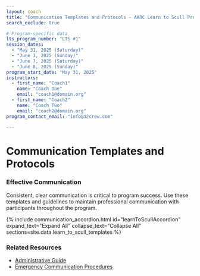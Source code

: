 ```yaml
---
layout: coach
title: "Communication Templates and Protocols - AARC Learn to Scull Program"
search_exclude: true

# Program-specific data
lts_program_number: "LTS #1"
session_dates:
  - "May 31, 2025 (Saturday)"
  - "June 1, 2025 (Sunday)"
  - "June 7, 2025 (Saturday)"
  - "June 8, 2025 (Sunday)"
program_start_date: "May 31, 2025"
instructors:
  - first_name: "Coach1"
    name: "Coach One"
    email: "coach1@domain.org"
  - first_name: "Coach2"
    name: "Coach Two"
    email: "coach2@domain.org"
program_contact_email: "info@a2crew.com"

---
```


# Communication Templates and Protocols

<div class="info-box tip">
  <h3>Effective Communication</h3>
  <p>Consistent, clear communication is critical to program success. Use these templates and guidelines to maintain professional communication with participants throughout the program.</p>
</div>

{% include communication_accordion.html
   id="learnToScullAccordion"
   expand_text="Expand All"
   collapse_text="Collapse All"
   sections=site.data.learn_to_scull_templates
%}

<div class="resource-links mt-4">
  <h3>Related Resources</h3>
  <ul>
    <li><a href="{{ site.baseurl }}/for-coaches/program-management/administrative-guide.html">Administrative Guide</a></li>
    <li><a href="{{ site.baseurl }}/for-coaches/safety-leadership/emergency-procedures.html">Emergency Communication Procedures</a></li>
  </ul>
</div>

<style>
  .template-container {
    border: 1px solid #e1e4e8;
    border-radius: 8px;
    margin-bottom: 2rem;
    overflow: hidden;
  }
  
  .template-container h4 {
    background-color: #f3f4f5;
    margin: 0;
    padding: 0.75rem 1rem;
    border-bottom: 1px solid #e1e4e8;
  }
  
  .template-content {
    padding: 1rem;
    background-color: #fff;
    /* font-family: monospace; */ /* Removed for proper HTML rendering */
    white-space: normal; /* MODIFIED to allow normal HTML flow and rely on markdownify for structure */
    font-size: 0.9rem;
  }
  
  .template-actions {
    display: flex;
    padding: 0.5rem;
    background-color: #f8f9fa;
    border-top: 1px solid #e1e4e8;
  }
  
  .copy-button, .download-button {
    padding: 0.5rem 1rem;
    margin-right: 0.5rem;
    background-color: #f1f1f1;
    border: 1px solid #ddd;
    border-radius: 4px;
    cursor: pointer;
    font-size: 0.9rem;
    text-decoration: none;
    color: #333;
  }
  
  .copy-button:hover, .download-button:hover {
    background-color: #e9e9e9;
  }

  /* Added styles for Markdown rendering within templates */
  .template-content p,
  .template-content ul,
  .template-content ol {
    margin-top: 0;
    margin-bottom: 0.2em; /* Further reduced margin */
    line-height: 1.3;    /* Explicitly set line-height */
  }
  .template-content strong, .template-content b {
    font-weight: bold;
  }
  .template-content em, .template-content i {
    font-style: italic;
  }
  .template-content ul {
    list-style-type: disc;
    padding-left: 20px; /* Adjusted from margin-left for better compatibility */
    margin-bottom: 1em;
  }
  .template-content ol {
    list-style-type: decimal;
    padding-left: 20px; /* Adjusted from margin-left for better compatibility */
    margin-bottom: 1em;
  }
  .template-content li {
    margin-bottom: 0.25em;
  }
  .template-content a {
    color: #0366d6; /* Standard link blue */
    text-decoration: underline;
  }
  .template-content a:hover {
    color: #0056b3;
    text-decoration: none;
  }
</style>
